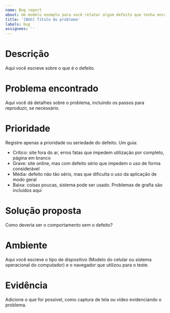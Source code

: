 ```yaml
---
name: Bug report
about: Um modelo exemplo para você relatar algum defeito que tenha encontrado no site.
title: '[BUG] Título do problema'
labels: bug
assignees: ''
---
```


# Descrição

Aqui você escreve sobre o que é o defeito.

# Problema encontrado

Aqui você dá detalhes sobre o problema, incluíndo os passos para reproduzir, se necessário.

# Prioridade

Registre apenas a prioridade ou seriedade do defeito. Um guia:

- Crítico: site fora do ar, erros fatas que impedem utilização por completo, página em branco
- Grave: site online, mas com defeito sério que impedem o uso de forma considerável
- Média: defeito não tão sério, mas que dificulta o uso da aplicação de modo geral
- Baixa: coisas poucas, sistema pode ser usado. Problemas de grafia são incluídos aqui

# Solução proposta

Como deveria ser o comportamento sem o defeito?

# Ambiente

Aqui você escreve o tipo de dispositivo (Modelo do celular ou sistema operacional do computador) e o navegador que utilizou para o teste.

# Evidência

Adicione o que for possível, como captura de tela ou vídeo evidenciando o problema.
